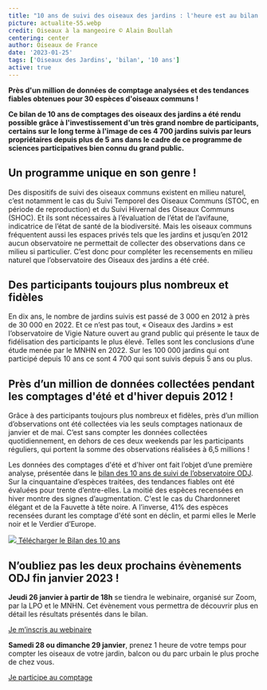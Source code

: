 ```yaml
---
title: "10 ans de suivi des oiseaux des jardins : l'heure est au bilan !"
picture: actualite-55.webp
credit: Oiseaux à la mangeoire © Alain Boullah 
centering: center
author: Oiseaux de France
date: '2023-01-25'
tags: ['Oiseaux des Jardins', 'bilan', '10 ans']
active: true
---
```


**Près d'un million de données de comptage analysées et des tendances fiables obtenues pour 30 espèces d'oiseaux communs !**

**Ce bilan de 10 ans de comptages des oiseaux des jardins a été rendu possible grâce à l'investissement d'un très grand nombre de participants, certains sur le long terme à l'image de ces 4 700 jardins suivis par leurs propriétaires depuis plus de 5 ans dans le cadre de ce programme de sciences participatives bien connu du grand public.**

## Un programme unique en son genre !

Des dispositifs de suivi des oiseaux communs existent en milieu naturel, c’est notamment le cas du Suivi Temporel des Oiseaux Communs (STOC, en période de reproduction) et du Suivi Hivernal des Oiseaux Communs (SHOC). Et ils sont nécessaires à l’évaluation de l’état de l’avifaune, indicatrice de l’état de santé de la biodiversité. Mais les oiseaux communs fréquentent aussi les espaces privés tels que les jardins et jusqu’en 2012 aucun observatoire ne permettait de collecter des observations dans ce milieu si particulier. C’est donc pour compléter les recensements en milieu naturel que l’observatoire des Oiseaux des jardins a été créé.  

## Des participants toujours plus nombreux et fidèles

En dix ans, le nombre de jardins suivis est passé de 3 000 en 2012 à près de 30 000 en 2022. Et ce n’est pas tout, « Oiseaux des Jardins » est l’observatoire de Vigie Nature ouvert au grand public qui présente le taux de fidélisation des participants le plus élevé. Telles sont les conclusions d’une étude menée par le MNHN en 2022. Sur les 100 000 jardins qui ont participé depuis 10 ans ce sont 4 700 qui sont suivis depuis 5 ans ou plus. 

## Près d’un million de données collectées pendant les comptages d'été et d'hiver depuis 2012 ! 

Grâce à des participants toujours plus nombreux et fidèles, près d’un million d’observations ont été collectées via les seuls comptages nationaux de janvier et de mai. C’est sans compter les données collectées quotidiennement, en dehors de ces deux weekends par les participants réguliers, qui portent la somme des observations réalisées à 6,5 millions ! 

Les données des comptages d'été et d'hiver ont fait l’objet d’une première analyse, présentée dans le [bilan des 10 ans de suivi de l’observatoire ODJ](). Sur la cinquantaine d’espèces traitées, des tendances fiables ont été évaluées pour trente d’entre-elles. La moitié des espèces recensées en hiver montre des signes d’augmentation. C'est le cas du Chardonneret élégant et de la Fauvette à tête noire. A l’inverse, 41% des espèces recensées durant les comptage d'été sont en déclin, et parmi elles le Merle noir et le Verdier d’Europe.


<div class="ProtocolsDocumentsGrid">

  <a href="/news/actualite-55-Bilan-ODJ.pdf" target="_blank" class="ProtocolsDocumentsCard">
    <img class="ProtocolsDocumentsPicture" src="/news/actualite-55-couverture-bilan.webp" />
    <span class="green01 fw-600">Télécharger le Bilan des 10 ans</span>
  </a>

</div>


## N’oubliez pas les deux prochains évènements ODJ fin janvier 2023 ! 

**Jeudi 26 janvier à partir de 18h** se tiendra le webinaire, organisé sur Zoom, par la LPO et le MNHN. Cet évènement vous permettra de découvrir plus en détail les résultats présentés dans le bilan. 

<div style="align-center"><a href="https://landings.emailing.lpo.fr/61d5874f4b4b811a82e72b33/nYJuic_bTd2lJhWjcfYH4w/landing.html"  target="_blank" class="v-btn v-btn--is-elevated  elevation-2 v-size--default success"> Je m’inscris au webinaire </a></div>

**Samedi 28 ou dimanche 29 janvier**, prenez 1 heure de votre temps pour compter les oiseaux de votre jardin, balcon ou du parc urbain le plus proche de chez vous. 

<div style="align-center"><a href="https://www.oiseauxdesjardins.fr/"  target="_blank" class="v-btn v-btn--is-elevated  elevation-2 v-size--default success"> Je participe au comptage </a></div>

